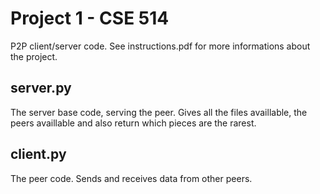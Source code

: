 # Project 1 - CSE 514

P2P client/server code.
See instructions.pdf for more informations about the project.

## server.py
The server base code, serving the peer.
Gives all the files availlable, the peers availlable and also return which pieces are the rarest.

## client.py
The peer code. Sends and receives data from other peers.
